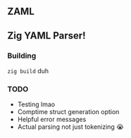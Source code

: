 ZAML
---

## Zig YAML Parser!

### Building

`zig build` duh

### TODO
 - Testing lmao
 - Comptime struct generation option
 - Helpful error messages
 - Actual parsing not just tokenizing :sob:
